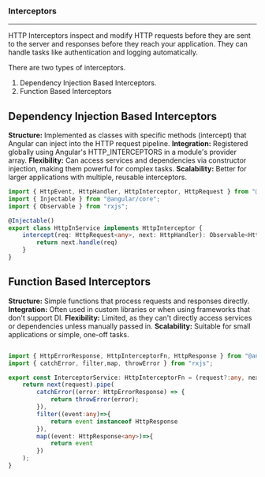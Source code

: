### Interceptors
---

HTTP Interceptors inspect and modify HTTP requests before they are sent to the server and responses before they reach your application. They can handle tasks like authentication and logging automatically.

There are two types of interceptors.
1. Dependency Injection Based Interceptors.
2. Function Based Interceptors

Dependency Injection Based Interceptors
--
**Structure:** Implemented as classes with specific methods (intercept) that Angular can inject into the HTTP request pipeline.
**Integration:** Registered globally using Angular's HTTP_INTERCEPTORS in a module's provider array.
**Flexibility:** Can access services and dependencies via constructor injection, making them powerful for complex tasks.
**Scalability:** Better for larger applications with multiple, reusable interceptors.

``` typescript
import { HttpEvent, HttpHandler, HttpInterceptor, HttpRequest } from "@angular/common/http";
import { Injectable } from "@angular/core";
import { Observable } from "rxjs";

@Injectable()
export class HttpInService implements HttpInterceptor {
    intercept(req: HttpRequest<any>, next: HttpHandler): Observable<HttpEvent<any>> {
        return next.handle(req)
    }
}
```

Function Based Interceptors
--
**Structure:** Simple functions that process requests and responses directly.
**Integration:** Often used in custom libraries or when using frameworks that don't support DI.
**Flexibility:** Limited, as they can't directly access services or dependencies unless manually passed in.
**Scalability:** Suitable for small applications or simple, one-off tasks.

```typescript

import { HttpErrorResponse, HttpInterceptorFn, HttpResponse } from "@angular/common/http";
import { catchError, filter,map, throwError } from "rxjs";

export const InterceptorService: HttpInterceptorFn = (request?:any, next?:any) => {
    return next(request).pipe(
        catchError((error: HttpErrorResponse) => {
            return throwError(error);
        }),
        filter((event:any)=>{
            return event instanceof HttpResponse
        }),
        map((event: HttpResponse<any>)=>{
            return event
        })
    );
}
```